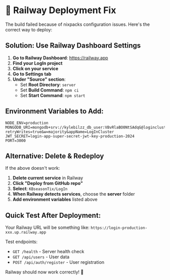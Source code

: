 # 🔧 Railway Deployment Fix

The build failed because of nixpacks configuration issues. Here's the correct way to deploy:

## Solution: Use Railway Dashboard Settings

1. **Go to Railway Dashboard**: https://railway.app
2. **Find your LogIn project** 
3. **Click on your service**
4. **Go to Settings tab**
5. **Under "Source" section**:
   - Set **Root Directory**: `server`
   - Set **Build Command**: `npm ci`
   - Set **Start Command**: `npm start`

## Environment Variables to Add:

```
NODE_ENV=production
MONGODB_URI=mongodb+srv://kylebilzz_db_user:VBvRlaBO0NtSAdqG@logincluster.ce1urpt.mongodb.net/?retryWrites=true&w=majority&appName=LogInCluster
JWT_SECRET=login-app-super-secret-jwt-key-production-2024
PORT=3000
```

## Alternative: Delete & Redeploy

If the above doesn't work:

1. **Delete current service** in Railway
2. **Click "Deploy from GitHub repo"** 
3. **Select**: `KBseasonTix/LogIn`
4. **When Railway detects services**, choose the **server** folder
5. **Add environment variables** listed above

## Quick Test After Deployment:

Your Railway URL will be something like: `https://login-production-xxx.up.railway.app`

Test endpoints:
- `GET /health` - Server health check
- `GET /api/users` - User data
- `POST /api/auth/register` - User registration

Railway should now work correctly! 🚀